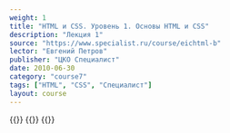 ```yaml
---
weight: 1
title: "HTML и CSS. Уровень 1. Основы HTML и CSS"
description: "Лекция 1"
source: "https://www.specialist.ru/course/eichtml-b"
lector: "Евгений Петров"
publisher: "ЦКО Специалист"
date: 2010-06-30
category: "course7"
tags: ["HTML", "CSS", "Специалист"]
layout: course
---
```

{{<players>}}
    {{<protonvideo c78f3b9e221cfd183ccadb5aad6a8d81>}}
{{</players>}}
